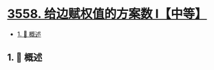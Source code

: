 # [3558. 给边赋权值的方案数 I【中等】](https://github.com/Tdahuyou/TNotes.leetcode/tree/main/notes/3558.%20%E7%BB%99%E8%BE%B9%E8%B5%8B%E6%9D%83%E5%80%BC%E7%9A%84%E6%96%B9%E6%A1%88%E6%95%B0%20I%E3%80%90%E4%B8%AD%E7%AD%89%E3%80%91)

<!-- region:toc -->

- [1. 📝 概述](#1--概述)

<!-- endregion:toc -->

## 1. 📝 概述

